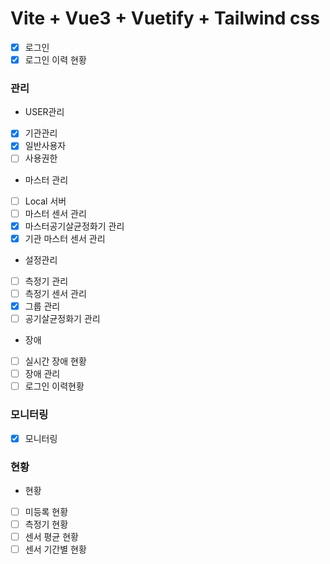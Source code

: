 # Vite + Vue3 + Vuetify + Tailwind css

- [x] 로그인
- [x] 로그인 이력 현황
### 관리
- USER관리
- [x] 기관관리
- [x] 일반사용자
- [ ] 사용권한
- 마스터 관리
- [ ] Local 서버
- [ ] 마스터 센서 관리
- [x] 마스터공기살균정화기 관리
- [x] 기관 마스터 센서 관리
- 설정관리
- [ ] 측정기 관리
- [ ] 측정기 센서 관리
- [x] 그룹 관리
- [ ] 공기살균정화기 관리
- 장애
- [ ] 실시간 장애 현황
- [ ] 장애 관리
- [ ] 로그인 이력현황
### 모니터링
- [x] 모니터링
### 현황
- 현황
- [ ] 미등록 현황
- [ ] 측정기 현황
- [ ] 센서 평균 현황
- [ ] 센서 기간별 현황